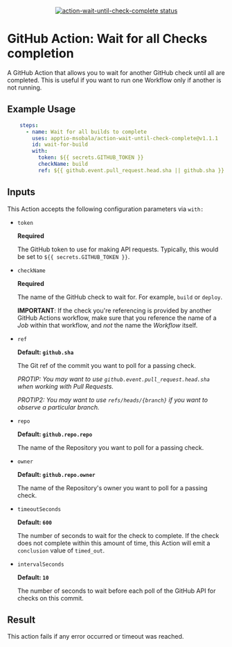 <p align="center">
  <a href="https://github.com/apptio-msobala/action-wait-until-check-complete/actions"><img alt="action-wait-until-check-complete status" src="https://github.com/apptio-msobala/action-wait-until-check-complete/workflows/build-test/badge.svg"></a>
</p>

# GitHub Action: Wait for all Checks completion

A GitHub Action that allows you to wait for another GitHub check until all are completed. This is useful if you want to run one Workflow only if another is not running.

## Example Usage

```yaml
    steps:
      - name: Wait for all builds to complete
        uses: apptio-msobala/action-wait-until-check-complete@v1.1.1
        id: wait-for-build
        with:
          token: ${{ secrets.GITHUB_TOKEN }}
          checkName: build
          ref: ${{ github.event.pull_request.head.sha || github.sha }}

```
## Inputs

This Action accepts the following configuration parameters via `with:`

- `token`

  **Required**
  
  The GitHub token to use for making API requests. Typically, this would be set to `${{ secrets.GITHUB_TOKEN }}`.
  
- `checkName`

  **Required**
  
  The name of the GitHub check to wait for. For example, `build` or `deploy`.

  **IMPORTANT**: If the check you're referencing is provided by another GitHub Actions workflow, make sure that you reference the name of a _Job_ within that workflow, and _not_ the name the _Workflow_ itself.

- `ref`

  **Default: `github.sha`**
  
  The Git ref of the commit you want to poll for a passing check.

  _PROTIP: You may want to use `github.event.pull_request.head.sha` when working with Pull Requests._

  *PROTIP2: You may want to use `refs/heads/{branch}` if you want to observe a particular branch.*
  
- `repo`

  **Default: `github.repo.repo`**
  
  The name of the Repository you want to poll for a passing check.

- `owner`

  **Default: `github.repo.owner`**
  
  The name of the Repository's owner you want to poll for a passing check.

- `timeoutSeconds`

  **Default: `600`**

  The number of seconds to wait for the check to complete. If the check does not complete within this amount of time, this Action will emit a `conclusion` value of `timed_out`.
  
- `intervalSeconds`

  **Default: `10`**

  The number of seconds to wait before each poll of the GitHub API for checks on this commit.

## Result

This action fails if any error occurred or timeout was reached.
